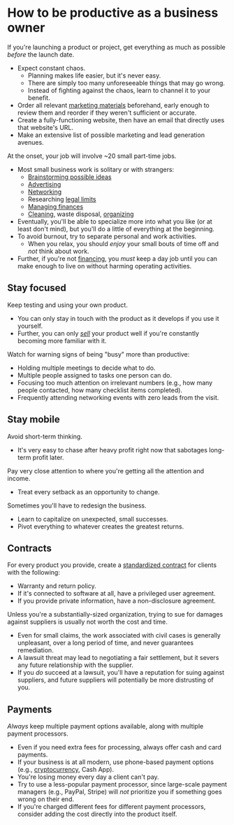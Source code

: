
# How to be productive as a business owner

If you're launching a product or project, get everything as much as possible *before* the launch date.

- Expect constant chaos.
  - Planning makes life easier, but it's never easy.
  - There are simply too many unforeseeable things that may go wrong.
  - Instead of fighting against the chaos, learn to channel it to your benefit.
- Order all relevant [marketing materials](marketing.md) beforehand, early enough to review them and reorder if they weren't sufficient or accurate.
- Create a fully-functioning website, then have an email that directly uses that website's URL.
- Make an extensive list of possible marketing and lead generation avenues.

At the onset, your job will involve ~20 small part-time jobs.

- Most small business work is solitary or with strangers:
  - [Brainstorming possible ideas](mind-creativity-how.md)
  - [Advertising](marketing.md)
  - [Networking](people-3_boundaries.md)
  - Researching [legal limits](legal-safety.md)
  - [Managing finances](money-3_budget.md)
  - [Cleaning](home-housekeeping.md), waste disposal, [organizing](organization.md)
- Eventually, you'll be able to specialize more into what you like (or at least don't mind), but you'll do a little of everything at the beginning.
- To avoid burnout, try to separate personal and work activities.
  - When you relax, you should *enjoy* your small bouts of time off and *not* think about work.
- Further, if you're not [financing](entrepreneur-6_scaling.md), you *must* keep a day job until you can make enough to live on without harming operating activities.

## Stay focused

Keep testing and using your own product.

- You can only stay in touch with the product as it develops if you use it yourself.
- Further, you can only *[sell](marketing.md)* your product well if you're constantly becoming more familiar with it.

Watch for warning signs of being "busy" more than productive:

- Holding multiple meetings to decide what to do.
- Multiple people assigned to tasks one person can do.
- Focusing too much attention on irrelevant numbers (e.g., how many people contacted, how many checklist items completed).
- Frequently attending networking events with zero leads from the visit.

## Stay mobile

Avoid short-term thinking.

- It's very easy to chase after heavy profit right now that sabotages long-term profit later.

Pay very close attention to where you're getting all the attention and income.

- Treat every setback as an opportunity to change.

Sometimes you'll have to redesign the business.

- Learn to capitalize on unexpected, small successes.
- Pivot everything to whatever creates the greatest returns.

## Contracts

For every product you provide, create a [standardized contract](people-6_contracts.md) for clients with the following:

- Warranty and return policy.
- If it's connected to software at all, have a privileged user agreement.
- If you provide private information, have a non-disclosure agreement.

Unless you're a substantially-sized organization, trying to sue for damages against suppliers is usually not worth the cost and time.

- Even for small claims, the work associated with civil cases is generally unpleasant, over a long period of time, and never guarantees remediation.
- A lawsuit threat may lead to negotiating a fair settlement, but it severs any future relationship with the supplier.
- If you *do* succeed at a lawsuit, you'll have a reputation for suing against suppliers, and future suppliers will potentially be more distrusting of you.

## Payments

*Always* keep multiple payment options available, along with multiple payment processors.

- Even if you need extra fees for processing, always offer cash and card payments.
- If your business is at all modern, use phone-based payment options (e.g., [cryptocurrency](computers-blockchain.md), Cash App).
- You're losing money every day a client can't pay.
- Try to use a less-popular payment processor, since large-scale payment managers (e.g., PayPal, Stripe) will *not* prioritize you if something goes wrong on their end.
- If you're charged different fees for different payment processors, consider adding the cost directly into the product itself.
